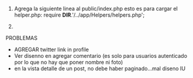1. Agrega la siguiente linea al public/index.php esto es para cargar el helper.php:
    require __DIR__.'/../app/Helpers/helpers.php';
    
2. 




PROBLEMAS

- AGREGAR twitter link in profile
- Ver disenno en agregar comentario (es solo para usuarios autenticado por lo que no hay que poner nombre ni foto)
- en la vista detalle de un post, no debe haber paginado...mal diseno IU